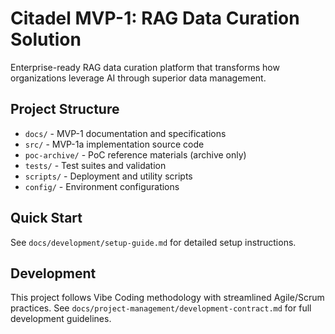 # Citadel MVP-1: RAG Data Curation Solution

Enterprise-ready RAG data curation platform that transforms how organizations leverage AI through superior data management.

## Project Structure

- `docs/` - MVP-1 documentation and specifications
- `src/` - MVP-1a implementation source code
- `poc-archive/` - PoC reference materials (archive only)
- `tests/` - Test suites and validation
- `scripts/` - Deployment and utility scripts
- `config/` - Environment configurations

## Quick Start

See `docs/development/setup-guide.md` for detailed setup instructions.

## Development

This project follows Vibe Coding methodology with streamlined Agile/Scrum practices.
See `docs/project-management/development-contract.md` for full development guidelines.
